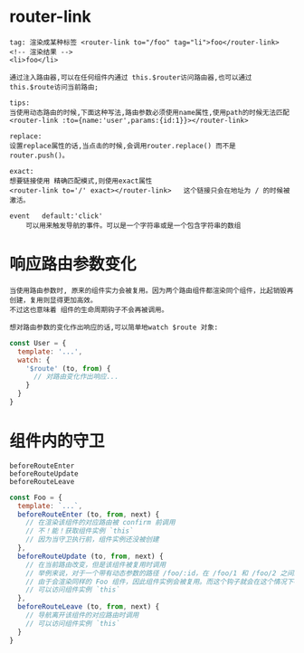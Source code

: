 
# router-link

    tag: 渲染成某种标签 <router-link to="/foo" tag="li">foo</router-link>
    <!-- 渲染结果 -->
    <li>foo</li>
    
    通过注入路由器,可以在任何组件内通过 this.$router访问路由器,也可以通过this.$route访问当前路由;
    
    tips:
    当使用动态路由的时候,下面这种写法,路由参数必须使用name属性,使用path的时候无法匹配
    <router-link :to={name:'user',params:{id:1}}></router-link>
    
    replace:
    设置replace属性的话,当点击的时候,会调用router.replace() 而不是 router.push()。
    
    exact:
    想要链接使用 精确匹配模式,则使用exact属性
    <router-link to='/' exact></router-link>   这个链接只会在地址为 / 的时候被激活。
    
    event   default:'click'
        可以用来触发导航的事件。可以是一个字符串或是一个包含字符串的数组
    
    
# 响应路由参数变化

    当使用路由参数时, 原来的组件实力会被复用。因为两个路由组件都渲染同个组件，比起销毁再创建，复用则显得更加高效。
    不过这也意味着 组件的生命周期钩子不会再被调用。
    
    想对路由参数的变化作出响应的话,可以简单地watch $route 对象:
```js
const User = {
  template: '...',
  watch: {
    '$route' (to, from) {
      // 对路由变化作出响应...
    }
  }
}
```

# 组件内的守卫

    beforeRouteEnter
    beforeRouteUpdate
    beforeRouteLeave
    
```js
const Foo = {
  template: `...`,
  beforeRouteEnter (to, from, next) {
    // 在渲染该组件的对应路由被 confirm 前调用
    // 不！能！获取组件实例 `this`
    // 因为当守卫执行前，组件实例还没被创建
  },
  beforeRouteUpdate (to, from, next) {
    // 在当前路由改变，但是该组件被复用时调用
    // 举例来说，对于一个带有动态参数的路径 /foo/:id，在 /foo/1 和 /foo/2 之间跳转的时候，
    // 由于会渲染同样的 Foo 组件，因此组件实例会被复用。而这个钩子就会在这个情况下被调用。
    // 可以访问组件实例 `this`
  },
  beforeRouteLeave (to, from, next) {
    // 导航离开该组件的对应路由时调用
    // 可以访问组件实例 `this`
  }
}
```
    